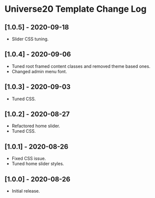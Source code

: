 
# Universe20 Template Change Log

## [1.0.5] - 2020-09-18

- Slider CSS tuning. 

## [1.0.4] - 2020-09-06

- Tuned root framed content classes and removed theme based ones.
- Changed admin menu font.

## [1.0.3] - 2020-09-03

- Tuned CSS.

## [1.0.2] - 2020-08-27

- Refactored home slider.
- Tuned CSS.

## [1.0.1] - 2020-08-26

- Fixed CSS issue.
- Tuned home slider styles.

## [1.0.0] - 2020-08-26

- Initial release.
